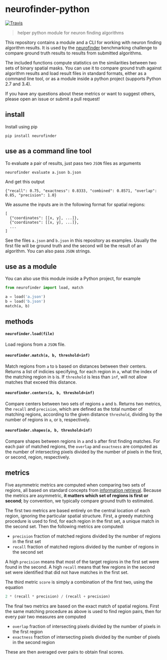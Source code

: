 # neurofinder-python

[![Travis](https://img.shields.io/travis/codeneuro/neurofinder-python.svg?style=flat-square)]()

> helper python module for neuron finding algorithms

This repository contains a module and a CLI for working with neuron finding algorithm results. It is used by the [neurofinder](https://github.com/codeneuro/neurofinder) benchmarking challenge to compare ground truth results to results from submitted algorithms.

The included functions compute statistics on the similarities between two sets of binary spatial masks. You can use it to compare ground truth against algorithm results and load result files in standard formats, either as a command line tool, or as a module inside a python project (supports Python 2.7 and 3.4).

If you have any questions about these metrics or want to suggest others, please open an issue or submit a pull request!

## install

Install using pip

```
pip install neurofinder
```

## use as a command line tool

To evaluate a pair of results, just pass two `JSON` files as arguments

```
neurofinder evaluate a.json b.json
```

And get this output

```
{"recall": 0.75, "exactness": 0.8333, "combined": 0.8571, "overlap": 0.85, "precision": 1.0}
```

We assume the inputs are in the following format for spatial regions:

```
[
  {"coordinates": [[x, y], ...]}, 
  {"coordinates": [[x, y], ...]}, 
  ...
]
```

See the files `a.json` and `b.json` in this repository as examples. Usually the first file will be ground truth and the second will be the result of an algorithm. You can also pass `JSON` strings. 

## use as a module

You can also use this module inside a Python project, for example

```python
from neurofinder import load, match

a = load('a.json')
b = load('b.json')
match(a, b)
```

## methods

#### `neurofinder.load(file)`

Load regions from a `JSON` file.

#### `neurofinder.match(a, b, threshold=inf)`

Match regions from `a` to `b` based on distances between their centers. Returns a list of indicies specifying, for each region in `a`, what the index of the matching region in `b` is. If `threshold` is less than `inf`, will not allow matches that exceed this distance.

#### `neurofinder.centers(a, b, threshold=inf)`

Compare centers between two sets of regions `a` and `b`. Returns two metrics, the `recall` and `precision`, which are defined as the total number of matching regions, according to the given distance `threshold`, dividing by the number of regions in `a`, or `b`, respectively.

#### `neurofinder.shapes(a, b, threshold=inf)`

Compare shapes between regions in `a` and `b` after first finding matches. For each pair of matched regions, the `overlap` and `exactness` are computed as the number of intersecting pixels divided by the number of pixels in the first, or second, region, respectively.

## metrics

Five asymmetric metrics are computed when comparing two sets of regions, all based on standard concepts from [information retrieval](https://en.wikipedia.org/wiki/Information_retrieval). Because the metrics are asymmetric, **it matters which set of regions is first or second**; by convention, we typically compare ground truth to estimated.

The first two metrics are based entirely on the central location of each region, ignoring the particular spatial structure. First, a greedy matching procedure is used to find, for each region in the first set, a unique match in the second set. Then the following metrics are computed:

- `precision` fraction of matched regions divided by the number of regions in the first set
- `recall` fraction of matched regions divided by the number of regions in the second set

A high `precision` means that most of the target regions in the first set were found in the second. A high `recall` means that few regions in the second set were identified that did not have matches in the first set.

The third metric `score` is simply a combination of the first two, using the equation 

```python
2 * (recall * precision) / (recall + precision)
```

The final two metrics are based on the exact match of spatial regions. First the same matching procedure as above is used to find region pairs, then for every pair two measures are computed

- `overlap` fraction of intersecting pixels divided by the number of pixels in the first region
- `exactness` fraction of intersecting pixels divided by the number of pixels in the second region

These are then averaged over pairs to obtain final scores.

